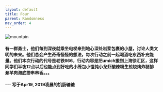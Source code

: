 ```yaml
---
layout: default
title: Four
parent: Randomness
nav_order: 4
---
```

![mountain](https://raw.githubusercontent.com/shangll123/shangll123.github.io/master/images/randoms/beforenight.jpeg)

#### 有一群勇士，他们每到深夜就乘坐电梯来到地心深处岩浆包裹的小屋，讨论人类文明的未来。他们总会产生奇奇怪怪的想法，每次行动之前一起喝酒吃东西补充能量。他们本次行动的代号是老铁666，行动内容是把umich搬到上海徐汇区，这样同学们半夜12点以后也能点到好吃的小笼包小馄饨小龙虾酸辣粉生煎烧烤炸猪排涮羊肉海底捞串串香。。。

#### --- 写于Apr19, 2019凌晨的饥肠辘辘
